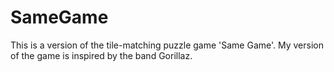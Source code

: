 # SameGame
This is a version of the tile-matching puzzle game 'Same Game'. My version of the game is inspired by the band Gorillaz. 
